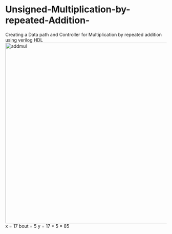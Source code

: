 # Unsigned-Multiplication-by-repeated-Addition-
Creating a Data path and Controller for Multiplication by repeated addition using verilog HDL
<img width="563" alt="addmul" src="https://github.com/user-attachments/assets/d1d93c9e-5a9c-4a7d-b484-0df8f273bf0f" />
x = 17 
bout = 5 
y = 17 * 5 = 85 
